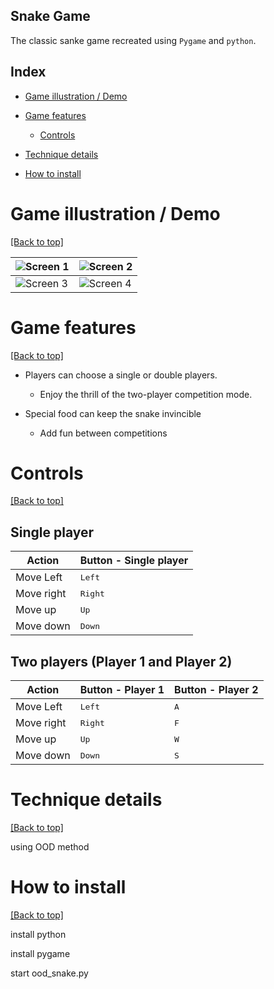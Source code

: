 ## Snake Game

The classic sanke game recreated using `Pygame` and `python`.



## Index

- [Game illustration / Demo](https://github.com/aawe44/OOD_snake#game-illustration--demo) 

- [Game features](https://github.com/aawe44/OOD_snake#game-features) 

  - [Controls](https://github.com/aawe44/OOD_snake#controls) 

- [Technique details](https://github.com/aawe44/OOD_snake#technique-details) 

- [How to install](https://github.com/aawe44/OOD_snake#how-to-install-how-to-playcontrols) 

  




# Game illustration / Demo

[[Back to top]](https://github.com/aawe44/OOD_snake#index)

| ![Screen 1](https://i.imgur.com/99VLoKs.png) | ![Screen 2](https://i.imgur.com/Ykc0hXu.png) |
|---------------------------------------------|---------------------------------------------|
| ![Screen 3](https://i.imgur.com/FE5MTWt.png) | ![Screen 4](https://i.imgur.com/yS9nyPM.png) |



# Game features 

[[Back to top]](https://github.com/aawe44/OOD_snake#index)

* Players can choose a single or double players.
  * Enjoy the thrill of the two-player competition mode.


* Special food can keep the snake invincible
  * Add fun between competitions


# Controls

[[Back to top]](https://github.com/aawe44/OOD_snake#index)

## Single player       

| Action       | Button - Single player |
|--------------|------------------------|
| Move Left    | <kbd>Left</kbd>        |
| Move right   | <kbd>Right</kbd>       |
| Move up      | <kbd>Up</kbd>          |
| Move down    | <kbd>Down</kbd>        |


## Two players (Player 1 and Player 2)

| Action       | Button - Player 1   | Button - Player 2 |
|--------------|---------------------|--------------|
| Move Left    | <kbd>Left</kbd>     |<kbd>A</kbd>     |
| Move right   | <kbd>Right</kbd>    |<kbd>F</kbd>     |
| Move up      | <kbd>Up</kbd>       |<kbd>W</kbd>     |
| Move down    | <kbd>Down</kbd>     |<kbd>S</kbd>     |




# Technique details

[[Back to top]](https://github.com/aawe44/OOD_snake#index)

using OOD method


# How to install

[[Back to top]](https://github.com/aawe44/OOD_snake#index)

install python 

install pygame 

start ood_snake.py



